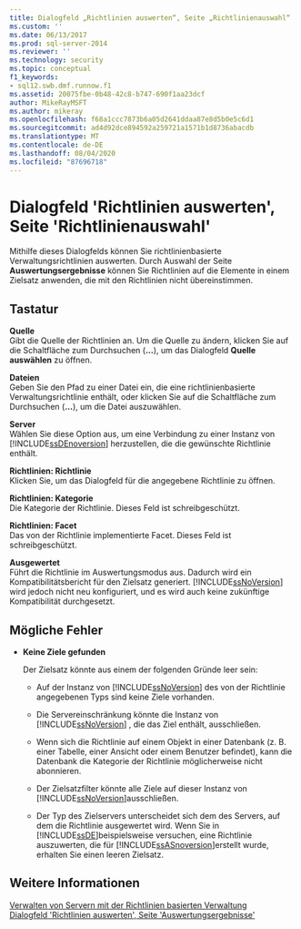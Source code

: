 ```yaml
---
title: Dialogfeld „Richtlinien auswerten“, Seite „Richtlinienauswahl“ | Microsoft-Dokumentation
ms.custom: ''
ms.date: 06/13/2017
ms.prod: sql-server-2014
ms.reviewer: ''
ms.technology: security
ms.topic: conceptual
f1_keywords:
- sql12.swb.dmf.runnow.f1
ms.assetid: 20075fbe-0b48-42c8-b747-690f1aa23dcf
author: MikeRayMSFT
ms.author: mikeray
ms.openlocfilehash: f68a1ccc7873b6a05d2641ddaa87e8d5b0e5c6d1
ms.sourcegitcommit: ad4d92dce894592a259721a1571b1d8736abacdb
ms.translationtype: MT
ms.contentlocale: de-DE
ms.lasthandoff: 08/04/2020
ms.locfileid: "87696718"
---
```

# <a name="evaluate-policies-dialog-box-policy-selection-page"></a>Dialogfeld 'Richtlinien auswerten', Seite 'Richtlinienauswahl'
  Mithilfe dieses Dialogfelds können Sie richtlinienbasierte Verwaltungsrichtlinien auswerten. Durch Auswahl der Seite **Auswertungsergebnisse** können Sie Richtlinien auf die Elemente in einem Zielsatz anwenden, die mit den Richtlinien nicht übereinstimmen.  
  
## <a name="options"></a>Tastatur  
 **Quelle**  
 Gibt die Quelle der Richtlinien an. Um die Quelle zu ändern, klicken Sie auf die Schaltfläche zum Durchsuchen (**...**), um das Dialogfeld **Quelle auswählen** zu öffnen.  
  
 **Dateien**  
 Geben Sie den Pfad zu einer Datei ein, die eine richtlinienbasierte Verwaltungsrichtlinie enthält, oder klicken Sie auf die Schaltfläche zum Durchsuchen (**...**), um die Datei auszuwählen.  
  
 **Server**  
 Wählen Sie diese Option aus, um eine Verbindung zu einer Instanz von [!INCLUDE[ssDEnoversion](../../includes/ssdenoversion-md.md)] herzustellen, die die gewünschte Richtlinie enthält.  
  
 **Richtlinien: Richtlinie**  
 Klicken Sie, um das Dialogfeld für die angegebene Richtlinie zu öffnen.  
  
 **Richtlinien: Kategorie**  
 Die Kategorie der Richtlinie. Dieses Feld ist schreibgeschützt.  
  
 **Richtlinien: Facet**  
 Das von der Richtlinie implementierte Facet. Dieses Feld ist schreibgeschützt.  
  
 **Ausgewertet**  
 Führt die Richtlinie im Auswertungsmodus aus. Dadurch wird ein Kompatibilitätsbericht für den Zielsatz generiert. [!INCLUDE[ssNoVersion](../../includes/ssnoversion-md.md)] wird jedoch nicht neu konfiguriert, und es wird auch keine zukünftige Kompatibilität durchgesetzt.  
  
## <a name="possible-errors"></a>Mögliche Fehler  
  
-   **Keine Ziele gefunden**  
  
     Der Zielsatz könnte aus einem der folgenden Gründe leer sein:  
  
    -   Auf der Instanz von [!INCLUDE[ssNoVersion](../../includes/ssnoversion-md.md)] des von der Richtlinie angegebenen Typs sind keine Ziele vorhanden.  
  
    -   Die Servereinschränkung könnte die Instanz von [!INCLUDE[ssNoVersion](../../includes/ssnoversion-md.md)] , die das Ziel enthält, ausschließen.  
  
    -   Wenn sich die Richtlinie auf einem Objekt in einer Datenbank (z. B. einer Tabelle, einer Ansicht oder einem Benutzer befindet), kann die Datenbank die Kategorie der Richtlinie möglicherweise nicht abonnieren.  
  
    -   Der Zielsatzfilter könnte alle Ziele auf dieser Instanz von [!INCLUDE[ssNoVersion](../../includes/ssnoversion-md.md)]ausschließen.  
  
    -   Der Typ des Zielservers unterscheidet sich dem des Servers, auf dem die Richtlinie ausgewertet wird. Wenn Sie in [!INCLUDE[ssDE](../../includes/ssde-md.md)]beispielsweise versuchen, eine Richtlinie auszuwerten, die für [!INCLUDE[ssASnoversion](../../includes/ssasnoversion-md.md)]erstellt wurde, erhalten Sie einen leeren Zielsatz.  
  
## <a name="see-also"></a>Weitere Informationen  
 [Verwalten von Servern mit der Richtlinien basierten Verwaltung](administer-servers-by-using-policy-based-management.md)   
 [Dialogfeld 'Richtlinien auswerten', Seite 'Auswertungsergebnisse'](evaluate-policies-dialog-box-evaluation-results-page.md)  
  
  
